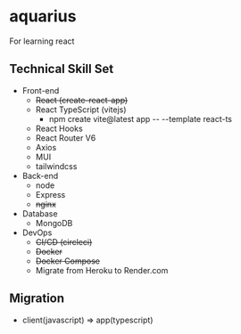 # aquarius
For learning react
## Technical Skill Set
- Front-end
  * ~~React (create-react-app)~~
  * React TypeScript (vitejs)
    * npm create vite@latest app -- --template react-ts
  * React Hooks
  * React Router V6
  * Axios
  * MUI
  * tailwindcss
- Back-end
  * node
  * Express
  * ~~nginx~~
- Database
  * MongoDB
- DevOps
  * ~~CI/CD (circleci)~~
  * ~~Docker~~
  * ~~Docker Compose~~
  * Migrate from Heroku to Render.com

## Migration
- client(javascript) => app(typescript)